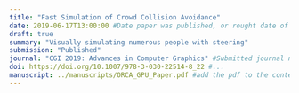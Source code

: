 ```yaml
---
title: "Fast Simulation of Crowd Collision Avoidance"
date: 2019-06-17T13:00:00 #Date paper was published, or rought date of relevance
draft: true
summary: "Visually simulating numerous people with steering"
submission: "Published"
journal: "CGI 2019: Advances in Computer Graphics" #Submitted journal name
doi: https://doi.org/10.1007/978-3-030-22514-8_22 #...
manuscript: ../manuscripts/ORCA_GPU_Paper.pdf #add the pdf to the content/publications/manuscript folder and insert filename here
---
```

